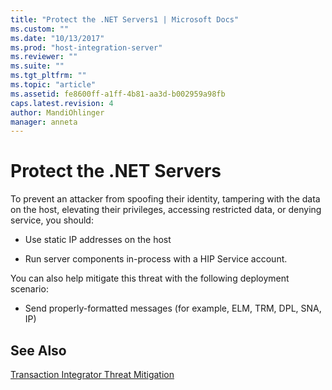```yaml
---
title: "Protect the .NET Servers1 | Microsoft Docs"
ms.custom: ""
ms.date: "10/13/2017"
ms.prod: "host-integration-server"
ms.reviewer: ""
ms.suite: ""
ms.tgt_pltfrm: ""
ms.topic: "article"
ms.assetid: fe8600ff-a1ff-4b81-aa3d-b002959a98fb
caps.latest.revision: 4
author: MandiOhlinger
manager: anneta
---
```

# Protect the .NET Servers
To prevent an attacker from spoofing their identity, tampering with the data on the host, elevating their privileges, accessing restricted data, or denying service, you should:  
  
-   Use static IP addresses on the host  
  
-   Run server components in-process with a HIP Service account.  
  
 You can also help mitigate this threat with the following deployment scenario:  
  
-   Send properly-formatted messages (for example, ELM, TRM, DPL, SNA, IP)  
  
## See Also  
 [Transaction Integrator Threat Mitigation](../core/transaction-integrator-threat-mitigation.md)